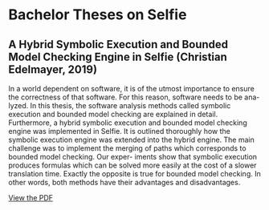 # Bachelor Theses on Selfie

## A Hybrid Symbolic Execution and Bounded Model Checking Engine in Selfie (Christian Edelmayer, 2019)

In a world dependent on software, it is of the utmost importance to ensure the correctness of that software. For this reason, software needs to be ana- lyzed. In this thesis, the software analysis methods called symbolic execution and bounded model checking are explained in detail. Furthermore, a hybrid symbolic execution and bounded model checking engine was implemented in Selfie. It is outlined thoroughly how the symbolic execution engine was extended into the hybrid engine. The main challenge was to implement the merging of paths which corresponds to bounded model checking. Our exper- iments show that symbolic execution produces formulas which can be solved more easily at the cost of a slower translation time. Exactly the opposite is true for bounded model checking. In other words, both methods have their advantages and disadvantages.


[View the PDF](https://github.com/cksystemsteaching/selfie/blob/theses/theses/bachelor_thesis_edelmayer.pdf)